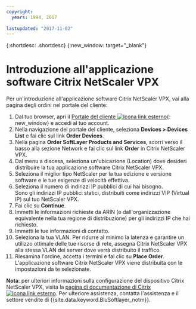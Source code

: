 ```yaml
---
copyright:
  years: 1994, 2017
  
lastupdated: "2017-11-02"
---
```


{:shortdesc: .shortdesc}
{:new_window: target="_blank"}

# Introduzione all'applicazione software Citrix NetScaler VPX

Per un'introduzione all'applicazione software Citrix NetScaler VPX, vai alla pagina degli ordini nel portale del cliente:

1. Dal tuo browser, apri il [Portale del cliente ![Icona link esterno](../../icons/launch-glyph.svg "Icona link esterno")](https://control.softlayer.com/){: new_window} e accedi al tuo account.
2. Nella navigazione del portale del cliente, seleziona **Devices > Devices List** e fai clic sul link **Order Devices**. 
3. Nella pagina **Order SoftLayer Products and Services**, scorri verso il basso alla sezione Network e fai clic sul link **Order** in Citrix NetScaler VPX.
4. Dal menu a discesa, seleziona un'ubicazione (Location) dove desideri distribuire la tua applicazione software Citrix NetScaler VPX.  
5. Seleziona il miglior tipo NetScaler per la tua edizione e versione software e le tue esigenze di velocità effettiva. 
6. Seleziona il numero di indirizzi IP pubblici di cui hai bisogno.  
	Sono gli indirizzi IP pubblici statici, distribuiti come indirizzi VIP (Virtual IP) sul tuo NetScaler VPX.
7. Fai clic su **Continue**.
8. Immetti le informazioni richieste da ARIN (o dall'organizzazione equivalente nella tua regione di distribuzione) per gli indirizzi IP che hai richiesto.
9. Immetti le tue informazioni di contatto. 
10. Seleziona la tua VLAN.
	Per ridurre al minimo la latenza e garantire un utilizzo ottimale delle tue risorse di rete, assegna Citrix NetScaler VPX alla stessa VLAN dei server dove verrà distribuito il traffico. 
11. Riesamina l'ordine, accetta i termini e fai clic su **Place Order**. L'applicazione software Citrix NetScaler VPX viene distribuita con le impostazioni da te selezionate. 

**Nota**: per ulteriori informazioni sulla configurazione del dispositivo Citrix NetScaler VPX, visita la [pagina di documentazione di Citrix![Icona link esterno](../../icons/launch-glyph.svg "Icona link esterno")](https://docs.citrix.com/en-us/netscaler.html). Per ulteriore assistenza, contatta l'assistenza e il settore vendite di {{site.data.keyword.BluSoftlayer_notm}}.

